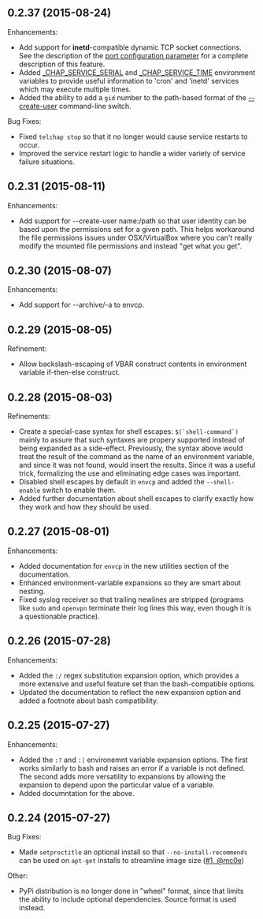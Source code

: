 ## 0.2.37 (2015-08-24)

Enhancements:

- Add support for **inetd**-compatible dynamic TCP socket connections.  See the description of the [port configuration parameter](http://garywiz.github.io/chaperone/ref/config-service.html#service-port) for a complete description of this feature.
- Added [_CHAP_SERVICE_SERIAL](http://garywiz.github.io/chaperone/ref/env.html#env-chap-service-serial) and [_CHAP_SERVICE_TIME](http://garywiz.github.io/chaperone/ref/env.html#env-chap-service-time) environment variables to provide useful information to 'cron' and 'inetd' services which may execute multiple times.
- Added the ability to add a `gid` number to the path-based format of the [--create-user](http://garywiz.github.io/chaperone/ref/command-line.html#option-create-user) command-line switch.

Bug Fixes:

- Fixed `telchap stop` so that it no longer would cause service restarts to occur.
- Improved the service restart logic to handle a wider variety of service failure situations.

## 0.2.31 (2015-08-11)

Enhancements:

- Add support for --create-user name:/path so that user identity can be based upon
  the permissions set for a given path.  This helps workaround the file permissions
  issues under OSX/VirtualBox where you can't really modify the mounted file
  permissions and instead "get what you get".

## 0.2.30 (2015-08-07)

Enhancements:

- Add support for --archive/-a to envcp.

## 0.2.29 (2015-08-05)

Refinement:

- Allow backslash-escaping of VBAR construct contents in environment variable
  if-then-else construct.

## 0.2.28 (2015-08-03)

Refinements:

- Create a special-case syntax for shell escapes: ``$(`shell-command`)`` mainly to
  assure that such syntaxes are propery supported instead of being expanded as a
  side-effect.  Previously, the syntax above would treat the result of the command
  as the name of an environment variable, and since it was not found, would insert
  the results.   Since it was a useful trick, formalizing the use and eliminating
  edge cases was important.
- Disabled shell escapes by default in ``envcp`` and added the ``--shell-enable``
  switch to enable them.
- Added further documentation about shell escapes to clarify exactly how they
  work and how they should be used.
  
## 0.2.27 (2015-08-01)

Enhancements:

- Added documentation for ``envcp`` in the new utilities section of the documentation.
- Enhanced environment-variable expansions so they are smart about nesting.
- Fixed syslog receiver so that trailing newlines are stripped (programs like ``sudo``
  and ``openvpn`` terminate their log lines this way, even though it is a questionable
  practice).

## 0.2.26 (2015-07-28)

Enhancements:

- Added the ``:/`` regex substitution expansion option, which provides a more extensive and useful
  feature set than the bash-compatible options.
- Updated the documentation to reflect the new expansion option and added a footnote about
  bash compatibility.

## 0.2.25 (2015-07-27)

Enhancements:

 - Added the ``:?`` and ``:|`` environemnt variable expansion options.  The first works similarly
   to bash and raises an error if a variable is not defined.  The second adds more versatility to
   expansions by allowing the expansion to depend upon the particular value of a variable.
-  Added documntation for the above.

## 0.2.24 (2015-07-27)

Bug Fixes:

 - Made `setproctitle` an optional install so that `--no-install-recommends` can be used
   on `apt-get` installs to streamline image size ([#1, @mc0e](https://github.com/garywiz/chaperone/issues/1))

Other:

 - PyPi distribution is no longer done in "wheel" format, since that limits the ability
   to include optional dependencies.  Source format is used instead.
